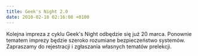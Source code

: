 ```yaml
---
title: Geek's Night 2.0
date: 2010-02-18 02:16:08 +0100
---
```

Kolejna impreza z cyklu Geek's Night odbędzie się już 20 marca. Ponownie tematem imprezy będzie szeroko rozumiane bezpieczeństwo systemów. Zapraszamy do rejestracji i zgłaszania własnych tematów prelekcji.

